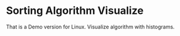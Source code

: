 # Sorting Algorithm Visualize
That is a Demo version for Linux. Visualize algorithm with histograms.
